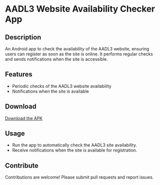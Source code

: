 # AADL3 Website Availability Checker App

## Description

An Android app to check the availability of the AADL3 website, ensuring users can register as soon as the site is online. It performs regular checks and sends notifications when the site is accessible.

## Features

- Periodic checks of the AADL3 website availability
- Notifications when the site is available

## Download

[Download the APK](https://github.com/YourUsername/AADL3WebsiteChecker/releases)

## Usage

- Run the app to automatically check the AADL3 site availability.
- Receive notifications when the site is available for registration.

## Contribute

Contributions are welcome! Please submit pull requests and report issues.
